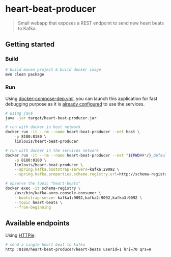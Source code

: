 # heart-beat-producer

> Small webapp that exposes a REST endpoint to send new heart beats to Kafka.

## Getting started
### Build

```bash
# build maven project & build docker image
mvn clean package
```

### Run

Using [docker-compose-dep.yml](../docker-compose-dep.yml), you can launch this application for fast debugging
purpose as it is [already configured](src/main/resources/application.yml) to use the services.

```bash
# using java
java -jar target/heart-beat-producer.jar

# run with docker in host network
docker run -it --rm --name heart-beat-producer --net host \
    -p 8180:8180 \
    linlouis/heart-beat-producer

# run with docker in the services network
docker run -it --rm --name heart-beat-producer --net "${PWD##*/}_default" \
    -p 8180:8180 \
    linlouis/heart-beat-producer \
    --spring.kafka.bootstrap-servers=kafka:29092 \
    --spring.kafka.properties.schema.registry.url=http://schema-registry:8081

# observe the topic "heart-beats"
docker exec -it schema-registry \
    /usr/bin/kafka-avro-console-consumer \
    --bootstrap-server kafka1:9092,kafka2:9092,kafka3:9092 \
    --topic heart-beats \
    --from-beginning
```

## Available endpoints

Using [HTTPie](https://httpie.org):

```bash
# send a single heart beat to kafka
http :8180/heart-beat-producer/heart-beats userId=1 hri=70 qrs=A
```

